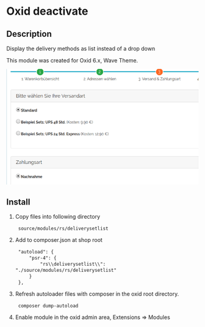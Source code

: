 # Oxid deactivate

## Description 

Display the delivery methods as list instead of a drop down

This module was created for Oxid 6.x, Wave Theme.

![](shop1.png)

## Install

1. Copy files into following directory

        source/modules/rs/deliverysetlist
        
        
2. Add to composer.json at shop root
  
        "autoload": {
            "psr-4": {
                "rs\\deliverysetlist\\": "./source/modules/rs/deliverysetlist"
            }
        },

3. Refresh autoloader files with composer in the oxid root directory.

        composer dump-autoload
        
4. Enable module in the oxid admin area, Extensions => Modules